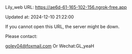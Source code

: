 Lily_web URL: https://ae6d-61-165-102-156.ngrok-free.app

Updated at: 2024-12-10 21:22:00

If you cannot open this URL, the server might be down.

Please contact: 

goley04@foxmail.com Or Wechat:GL_yeaH